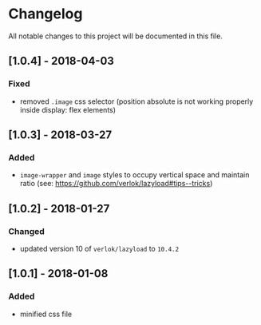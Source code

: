 # Changelog
All notable changes to this project will be documented in this file.

## [1.0.4] - 2018-04-03

### Fixed
- removed `.image` css selector (position absolute is not working properly inside display: flex elements)

## [1.0.3] - 2018-03-27

### Added
- `image-wrapper` and `image` styles to occupy vertical space and maintain ratio (see: https://github.com/verlok/lazyload#tips--tricks)

## [1.0.2] - 2018-01-27

### Changed
- updated version 10 of `verlok/lazyload` to  `10.4.2`

## [1.0.1] - 2018-01-08

### Added
- minified css file
